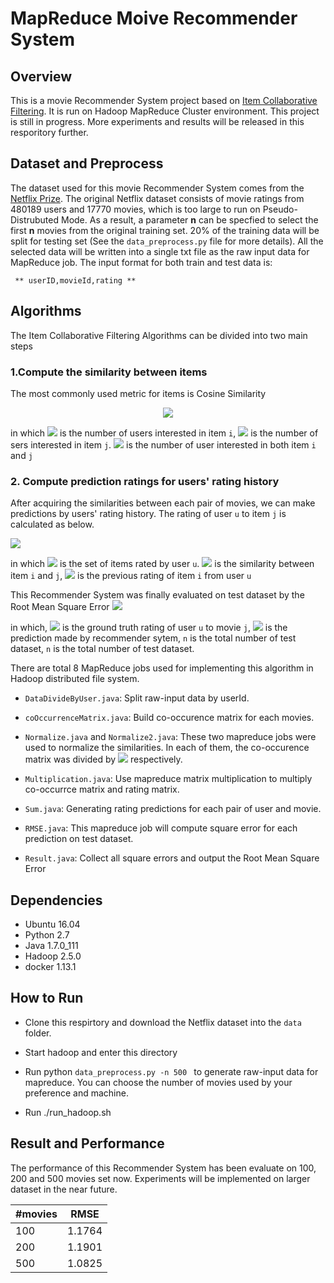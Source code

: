 
# MapReduce Moive Recommender System

## Overview

This is a movie Recommender System project based on [Item Collaborative Filtering](https://en.wikipedia.org/wiki/Item-item_collaborative_filtering). It is run on Hadoop MapReduce Cluster environment. This project is still in progress. More experiments and results will be released in this resporitory further.

## Dataset and Preprocess

The dataset used for this movie Recommender System comes from the [Netflix Prize](https://www.netflixprize.com/). The original Netflix dataset consists of movie ratings from 480189 users and 17770 movies, which is too large to run on Pseudo-Distrubuted Mode. As a result, a parameter **n** can be specfied to select the first **n** movies from the original training set. 20% of the training data will be split for testing set (See the ```data_preprocess.py``` file for more details). All the selected data will be written into a single txt file as the raw input data for MapReduce job. The input format for both train and test data is:

<code>   ** userID,movieId,rating **
</code>

## Algorithms

The Item Collaborative Filtering Algorithms can be divided into two main steps

### 1.Compute the similarity between items

The most commonly used metric for items is Cosine Similarity

<center><img src="http://latex.codecogs.com/gif.latex?W_{ij}=\frac{|N(i)|%20\bigcap%20|N(j)|}{\sqrt{|N(i)||N(j)|}}" /></center>

in which <img src="http://latex.codecogs.com/gif.latex?|N(i)|" /> is the number of users interested in item ```i```, <img src="http://latex.codecogs.com/gif.latex?|N(j)|" /> is the number of sers interested in item ```j```. <img src="http://latex.codecogs.com/gif.latex?|N(i)|\bigcap|N(j)|" /> is the number of user interested in both item ```i``` and ```j```

### 2. Compute prediction ratings for users' rating history

After acquiring the similarities between each pair of movies, we can make predictions by users' rating history. The rating of user ```u``` to item ```j``` is calculated as below.

<img src="http://latex.codecogs.com/gif.latex?P_{uj}=\frac{\sum_{i%20\\in N(u)}w_{ji}%20r_{ui}}{\sum_{i\in N(u)}w_{ji}}" />

in which <img src="http://latex.codecogs.com/gif.latex?|N(u)|" /> is the set of items rated by user ```u```. <img src="http://latex.codecogs.com/gif.latex?W_{ji}" />  is the similarity between item ```i``` and ```j```, <img src="http://latex.codecogs.com/gif.latex?r_{ui}" />  is the previous rating of item ```i``` from user ```u```

This Recommender System was finally evaluated on test dataset by the Root Mean Square Error
<img src="http://latex.codecogs.com/gif.latex?RMSE=\sqrt{\frac{1}{n}\sum_{uj}(P_{uj} - R_{uj})^2}" />

in which, <img src="http://latex.codecogs.com/gif.latex?|R_{uj}|" /> is the ground truth rating of user ```u``` to movie ```j```, <img src="http://latex.codecogs.com/gif.latex?|P_{uj}|" /> is the prediction made by recommender sytem, ```n``` is the total number of test dataset, ```n``` is the total number of test dataset.

There are total 8 MapReduce jobs used for implementing this algorithm in Hadoop distributed file system. 

* ```DataDivideByUser.java```: Split raw-input data by userId. 

* ```coOccurrenceMatrix.java```: Build co-occurence matrix for each movies.

* ```Normalize.java``` and ```Normalize2.java```: These two mapreduce jobs were used to normalize the similarities. In each of them, the co-occurence matrix was divided by  <img src="http://latex.codecogs.com/gif.latex?\sqrt{|N(i)|}\sqrt{|N(j)|}" /> respectively.

* ```Multiplication.java```: Use mapreduce matrix multiplication to multiply co-occurrce matrix and rating matrix.

* ```Sum.java```: Generating rating predictions for each pair of user and movie.

* ```RMSE.java```: This mapreduce job will compute square error for each prediction on test dataset.

* ```Result.java```: Collect all square errors and output the Root Mean Square Error

## Dependencies

* Ubuntu 16.04
* Python 2.7
* Java 1.7.0_111
* Hadoop 2.5.0
* docker 1.13.1

## How to Run
* Clone this respirtory and download the Netflix dataset into the ```data``` folder. 

* Start hadoop and enter this directory

* Run python ```data_preprocess.py -n 500 ``` to generate raw-input data for mapreduce.
You can choose the number of movies used by your preference and machine.

* Run ./run_hadoop.sh

## Result and Performance

The performance of this Recommender System has been evaluate on 100, 200 and 500 movies set now. Experiments will be implemented on larger dataset in the near future.


|#movies| RMSE|
|-----|-----| 
| 100| 1.1764|
|200 | 1.1901|
|500 | 1.0825|

